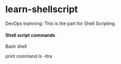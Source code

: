 # learn-shellscript

DevOps trainning: This is the part for Shell Scripting.

#### Shell script commands
Bash shell

print command ls -ltra 